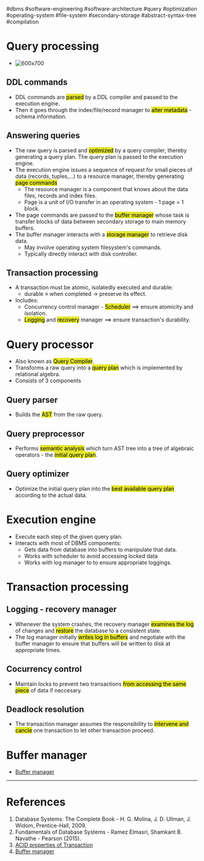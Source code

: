 #dbms #software-engineering #software-architecture #query #optimization #operating-system #file-system #secondary-storage #abstract-syntax-tree #compilation 

# Query processing
- ![600x700](Pasted%20image%2020240907204757.png)

## DDL commands
- DDL commands are <mark style="background: #e4e62d;">parsed</mark> by a DDL compiler and passed to the execution engine.
- Then it goes through the index/file/record manager to <mark style="background: #e4e62d;">alter metadata</mark> - schema information.
## Answering queries
- The raw query is parsed and <mark style="background: #e4e62d;">optimized</mark> by a query compiler, thereby generating a query plan. The query plan is passed to the execution engine.
- The execution engine issues a sequence of request for small pieces of data (records, tuples,...) to a resource manager, thereby generating <mark style="background: #e4e62d;">page commands</mark>
	- The resource manager is a component that knows about the data files, records and index files.
	- Page is a unit of I/O transfer in an operating system - 1 page = 1 block.
- The page commands are passed to the <mark style="background: #e4e62d;">buffer manager</mark> whose task is transfer blocks of data between secondary storage to main memory buffers.
- The buffer manager interacts with a <mark style="background: #e4e62d;">storage manager</mark> to retrieve disk data.
	- May involve operating system filesystem's commands.
	- Typically directly interact with disk controller.
## Transaction processing
- A transaction must be atomic, isolatedly executed and durable:
	- durable $\equiv$ when completed $\to$ preserve its effect.
- Includes:
	- Concurrency control manager - <mark style="background: #e4e62d;">Scheduler</mark> $\implies$ ensure atomicity and isolation.
	- <mark style="background: #e4e62d;">Logging</mark> and <mark style="background: #e4e62d;">recovery</mark> manager $\implies$ ensure transaction's durability.
# Query processor
- Also known as <mark style="background: #e4e62d;">Query Compiler</mark>.
- Transforms a raw query into a <mark style="background: #e4e62d;">query plan</mark> which is implemented by relational algebra.
- Consists of 3 components
## Query parser
- Builds the <mark style="background: #e4e62d;">AST</mark> from the raw query.
## Query preprocessor
- Performs <mark style="background: #e4e62d;">semantic analysis</mark> which turn AST tree into a tree of algebraic operators - the <mark style="background: #e4e62d;">initial query plan</mark>.
## Query optimizer
- Optimize the initial query plan into the <mark style="background: #e4e62d;">best available query plan</mark> according to the actual data.
# Execution engine
- Execute each step of the given query plan.
- Interacts with most of DBMS components:
	- Gets data from database into buffers to manipulate that data.
	- Works with scheduler to avoid accessing locked data
	- Works with log manager to to ensure appropriate loggings.

# Transaction processing
## Logging - recovery manager
- Whenever the system crashes, the recovery manager <mark style="background: #e4e62d;">examines the log</mark> of changes and <mark style="background: #e4e62d;">restore</mark> the database to a consistent state.
- The log manager initially <mark style="background: #e4e62d;">writes log in buffers</mark> and negotiate with the buffer manager to ensure that buffers will be written to disk at appropriate times.
## Cocurrency control
- Maintain locks to prevent two transactions <mark style="background: #e4e62d;">from accessing the same piece</mark> of data if neccesary.
## Deadlock resolution
- The transaction manager assumes the responsibility to <mark style="background: #e4e62d;">intervene and cancle</mark> one transaction to let other transaction proceed.
# Buffer manager
- [Buffer manager](Disk%20storage.md#Buffer%20manager)
---
# References
1. Database Systems: The Complete Book - H. G. Molina, J. D. Ullman, J. Widom, Prentice-Hall, 2009.
2. Fundamentals of Database Systems - Ramez Elmasri, Shamkant B. Navathe - Pearson (2015).
3. [ACID properties of Transaction](ACID%20properties%20of%20Transaction.md) 
4. [Buffer manager](Disk%20storage.md#Buffer%20manager)
